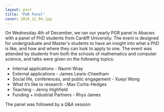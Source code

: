 ```yaml
---
layout: post
title: "PGR Panel"
cover: 2024_12_04.jpg
---
```

On Wednesday 4th of December, we ran our yearly PGR panel in Abacws with a panel of PhD students from Cardiff University. The event is designed for undergraduate and Master's students to have an insight into what a PhD is like, and how and where they can look to apply to one. The event was attended by students from both the schools of mathematics and computer science, and talks were given on the following topics:

* Internal applications - Naomi Wray
* External applications - James Lewis-Cheetham
* Social life, conferences, and public engagement - Xueyi Wong
* What it’s like to research - Max Curtis-Hedges
* Teaching - Jenny Highfield
* Funding + Industrial Partners - Rhys James

The panel was followed by a Q&A session

